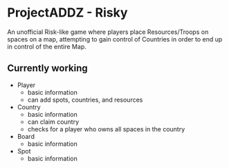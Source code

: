 ProjectADDZ - Risky
===================


An unofficial Risk-like game where players place Resources/Troops on spaces on a map, attempting to gain control of Countries in order to end up in control of the entire Map.


Currently working
-----------------


 * Player
    - basic information
    - can add spots, countries, and resources
 * Country
    - basic information
    - can claim country
    - checks for a player who owns all spaces in the country
 * Board
    - basic information
 * Spot
    - basic information

